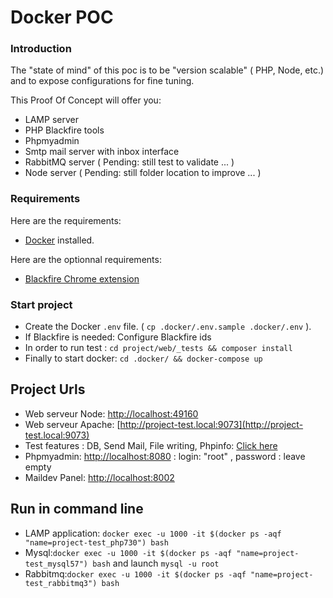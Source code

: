 #  Docker POC

### Introduction
The "state of mind" of this poc is to be "version scalable" ( PHP, Node, etc.) and to expose configurations for fine tuning.

This Proof Of Concept will offer you:
- LAMP server
- PHP Blackfire tools
- Phpmyadmin
- Smtp mail server with inbox interface
- RabbitMQ server ( Pending: still test to validate ... )
- Node server ( Pending: still folder location to improve ... )

### Requirements

Here are the requirements:
- [Docker](https://www.docker.com/) installed.

Here are the optionnal requirements:
- [Blackfire Chrome extension](https://chrome.google.com/webstore/detail/blackfire-profiler/miefikpgahefdbcgoiicnmpbeeomffld)

### Start project 
- Create the Docker `.env` file. ( `cp .docker/.env.sample .docker/.env` ).
- If Blackfire is needed: Configure Blackfire ids
- In order to run test : `cd project/web/_tests && composer install` 
- Finally to start docker: `cd .docker/ && docker-compose up`

## Project Urls 
- Web serveur Node: [http://localhost:49160](http://localhost:49160)
- Web serveur Apache: [http://project-test.local:9073](http://project-test.local:9073)
- Test features : DB, Send Mail, File writing, Phpinfo: [Click here](http://project-test.local:9073/_tests/scripts/)
- Phpmyadmin: [http://localhost:8080](http://localhost:8080) : login: "root" , password : leave empty
- Maildev Panel: [http://localhost:8002](http://localhost:8002)

## Run in command line
- LAMP application: `docker exec -u 1000 -it $(docker ps -aqf "name=project-test_php730") bash`
- Mysql:`docker exec -u 1000 -it $(docker ps -aqf "name=project-test_mysql57") bash` and launch `mysql -u root`
- Rabbitmq:`docker exec -u 1000 -it $(docker ps -aqf "name=project-test_rabbitmq3") bash`